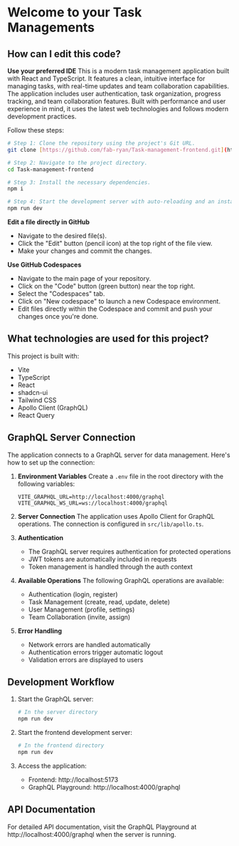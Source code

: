 # Welcome to your Task Managements

## How can I edit this code?

**Use your preferred IDE**
This is a modern task management application built with React and TypeScript. It features a clean, intuitive interface for managing tasks, with real-time updates and team collaboration capabilities. The application includes user authentication, task organization, progress tracking, and team collaboration features. Built with performance and user experience in mind, it uses the latest web technologies and follows modern development practices.


Follow these steps:

```sh
# Step 1: Clone the repository using the project's Git URL.
git clone [https://github.com/fab-ryan/Task-management-frontend.git](https://github.com/fab-ryan/Task-management-frontend.git)

# Step 2: Navigate to the project directory.
cd Task-management-frontend

# Step 3: Install the necessary dependencies.
npm i

# Step 4: Start the development server with auto-reloading and an instant preview.
npm run dev
```

**Edit a file directly in GitHub**

- Navigate to the desired file(s).
- Click the "Edit" button (pencil icon) at the top right of the file view.
- Make your changes and commit the changes.

**Use GitHub Codespaces**

- Navigate to the main page of your repository.
- Click on the "Code" button (green button) near the top right.
- Select the "Codespaces" tab.
- Click on "New codespace" to launch a new Codespace environment.
- Edit files directly within the Codespace and commit and push your changes once you're done.

## What technologies are used for this project?

This project is built with:

- Vite
- TypeScript
- React
- shadcn-ui
- Tailwind CSS
- Apollo Client (GraphQL)
- React Query

## GraphQL Server Connection

The application connects to a GraphQL server for data management. Here's how to set up the connection:

1. **Environment Variables**
   Create a `.env` file in the root directory with the following variables:
   ```env
   VITE_GRAPHQL_URL=http://localhost:4000/graphql
   VITE_GRAPHQL_WS_URL=ws://localhost:4000/graphql
   ```

2. **Server Connection**
   The application uses Apollo Client for GraphQL operations. The connection is configured in `src/lib/apollo.ts`.

3. **Authentication**
   - The GraphQL server requires authentication for protected operations
   - JWT tokens are automatically included in requests
   - Token management is handled through the auth context

4. **Available Operations**
   The following GraphQL operations are available:
   - Authentication (login, register)
   - Task Management (create, read, update, delete)
   - User Management (profile, settings)
   - Team Collaboration (invite, assign)

5. **Error Handling**
   - Network errors are handled automatically
   - Authentication errors trigger automatic logout
   - Validation errors are displayed to users

## Development Workflow

1. Start the GraphQL server:
   ```sh
   # In the server directory
   npm run dev
   ```

2. Start the frontend development server:
   ```sh
   # In the frontend directory
   npm run dev
   ```

3. Access the application:
   - Frontend: http://localhost:5173
   - GraphQL Playground: http://localhost:4000/graphql

## API Documentation

For detailed API documentation, visit the GraphQL Playground at http://localhost:4000/graphql when the server is running.



